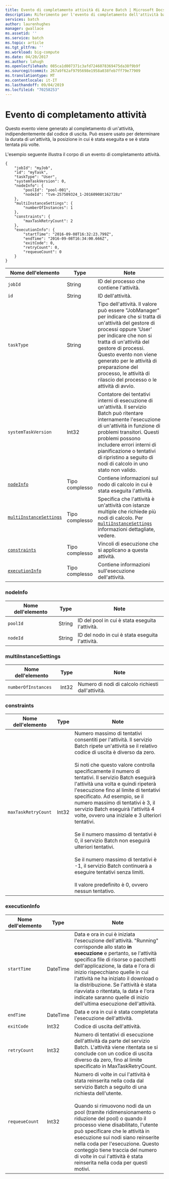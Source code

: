 ```yaml
---
title: Evento di completamento attività di Azure Batch | Microsoft Docs
description: Riferimento per l'evento di completamento dell'attività batch.
services: batch
author: laurenhughes
manager: gwallace
ms.assetid: ''
ms.service: batch
ms.topic: article
ms.tgt_pltfrm: ''
ms.workload: big-compute
ms.date: 04/20/2017
ms.author: lahugh
ms.openlocfilehash: 085ca1d007371c3afd7246078369475da38f9b9f
ms.sourcegitcommit: 267a9f62af9795698e1958a038feb7ff79e77909
ms.translationtype: MT
ms.contentlocale: it-IT
ms.lasthandoff: 09/04/2019
ms.locfileid: "70258253"
---
```

# <a name="task-complete-event"></a>Evento di completamento attività

 Questo evento viene generato al completamento di un'attività, indipendentemente dal codice di uscita. Può essere usato per determinare la durata di un'attività, la posizione in cui è stata eseguita e se è stata tentata più volte.


 L'esempio seguente illustra il corpo di un evento di completamento attività.

```
{
    "jobId": "myJob",
    "id": "myTask",
    "taskType": "User",
    "systemTaskVersion": 0,
    "nodeInfo": {
        "poolId": "pool-001",
        "nodeId": "tvm-257509324_1-20160908t162728z"
    },
    "multiInstanceSettings": {
        "numberOfInstances": 1
    },
    "constraints": {
        "maxTaskRetryCount": 2
    },
    "executionInfo": {
        "startTime": "2016-09-08T16:32:23.799Z",
        "endTime": "2016-09-08T16:34:00.666Z",
        "exitCode": 0,
        "retryCount": 0,
        "requeueCount": 0
    }
}
```

|Nome dell'elemento|Type|Note|
|------------------|----------|-----------|
|`jobId`|String|ID del processo che contiene l'attività.|
|`id`|String|ID dell'attività.|
|`taskType`|String|Tipo dell'attività. Il valore può essere "JobManager" per indicare che si tratta di un'attività del gestore di processi oppure 'User' per indicare che non si tratta di un'attività del gestore di processi. Questo evento non viene generato per le attività di preparazione del processo, le attività di rilascio del processo o le attività di avvio.|
|`systemTaskVersion`|Int32|Contatore dei tentativi interni di esecuzione di un'attività. Il servizio Batch può ritentare internamente l'esecuzione di un'attività in funzione di problemi transitori. Questi problemi possono includere errori interni di pianificazione o tentativi di ripristino a seguito di nodi di calcolo in uno stato non valido.|
|[`nodeInfo`](#nodeInfo)|Tipo complesso|Contiene informazioni sul nodo di calcolo in cui è stata eseguita l'attività.|
|[`multiInstanceSettings`](#multiInstanceSettings)|Tipo complesso|Specifica che l'attività è un'attività con istanze multiple che richiede più nodi di calcolo.  Per [`multiInstanceSettings`](https://docs.microsoft.com/rest/api/batchservice/get-information-about-a-task) informazioni dettagliate, vedere.|
|[`constraints`](#constraints)|Tipo complesso|Vincoli di esecuzione che si applicano a questa attività.|
|[`executionInfo`](#executionInfo)|Tipo complesso|Contiene informazioni sull'esecuzione dell'attività.|

###  <a name="nodeInfo"></a> nodeInfo

|Nome dell'elemento|Type|Note|
|------------------|----------|-----------|
|`poolId`|String|ID del pool in cui è stata eseguita l'attività.|
|`nodeId`|String|ID del nodo in cui è stata eseguita l'attività.|

###  <a name="multiInstanceSettings"></a> multiInstanceSettings

|Nome dell'elemento|Type|Note|
|------------------|----------|-----------|
|`numberOfInstances`|Int32|Numero di nodi di calcolo richiesti dall'attività.|

###  <a name="constraints"></a> constraints

|Nome dell'elemento|Type|Note|
|------------------|----------|-----------|
|`maxTaskRetryCount`|Int32|Numero massimo di tentativi consentiti per l'attività. Il servizio Batch ripete un'attività se il relativo codice di uscita è diverso da zero.<br /><br /> Si noti che questo valore controlla specificamente il numero di tentativi. Il servizio Batch eseguirà l'attività una volta e quindi ripeterà l'esecuzione fino al limite di tentativi specificato. Ad esempio, se il numero massimo di tentativi è 3, il servizio Batch eseguirà l'attività 4 volte, ovvero una iniziale e 3 ulteriori tentativi.<br /><br /> Se il numero massimo di tentativi è 0, il servizio Batch non eseguirà ulteriori tentativi.<br /><br /> Se il numero massimo di tentativi è -1, il servizio Batch continuerà a eseguire tentativi senza limiti.<br /><br /> Il valore predefinito è 0, ovvero nessun tentativo.|

###  <a name="executionInfo"></a> executionInfo

|Nome dell'elemento|Type|Note|
|------------------|----------|-----------|
|`startTime`|DateTime|Data e ora in cui è iniziata l'esecuzione dell'attività. "Running" corrisponde allo stato **in esecuzione** e pertanto, se l'attività specifica file di risorse o pacchetti dell'applicazione, la data e l'ora di inizio rispecchiano quelle in cui l'attività ne ha iniziato il download o la distribuzione.  Se l'attività è stata riavviata o ritentata, la data e l'ora indicate saranno quelle di inizio dell'ultima esecuzione dell'attività.|
|`endTime`|DateTime|Data e ora in cui è stata completata l'esecuzione dell'attività.|
|`exitCode`|Int32|Codice di uscita dell'attività.|
|`retryCount`|Int32|Numero di tentativi di esecuzione dell'attività da parte del servizio Batch. L'attività viene ritentata se si conclude con un codice di uscita diverso da zero, fino al limite specificato in MaxTaskRetryCount.|
|`requeueCount`|Int32|Numero di volte in cui l'attività è stata reinserita nella coda dal servizio Batch a seguito di una richiesta dell'utente.<br /><br /> Quando si rimuovono nodi da un pool (tramite ridimensionamento o riduzione del pool) o quando il processo viene disabilitato, l'utente può specificare che le attività in esecuzione sui nodi siano reinserite nella coda per l'esecuzione. Questo conteggio tiene traccia del numero di volte in cui l'attività è stata reinserita nella coda per questi motivi.|
